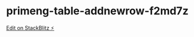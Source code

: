 # primeng-table-addnewrow-f2md7z

[Edit on StackBlitz ⚡️](https://stackblitz.com/edit/primeng-table-addnewrow-f2md7z)